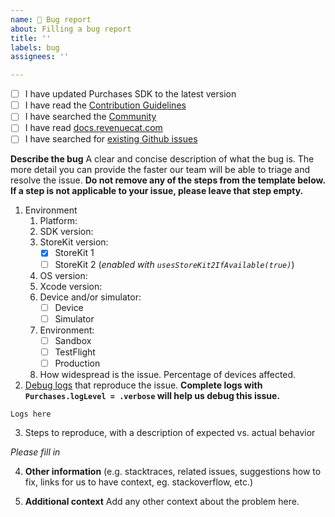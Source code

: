 ```yaml
---
name: 🐛 Bug report
about: Filling a bug report
title: ''
labels: bug
assignees: ''

---
```


- [ ] I have updated Purchases SDK to the latest version
- [ ] I have read the [Contribution Guidelines](https://github.com/RevenueCat/purchases-ios/blob/main/Contributing/CONTRIBUTING.md)
- [ ] I have searched the [Community](https://community.revenuecat.com)
- [ ] I have read [docs.revenuecat.com](https://docs.revenuecat.com/)
- [ ] I have searched for [existing Github issues](https://github.com/RevenueCat/purchases-ios/issues)

**Describe the bug**
A clear and concise description of what the bug is. The more detail you can provide the faster our team will be able to triage and resolve the issue. **Do not remove any of the steps from the template below. If a step is not applicable to your issue, please leave that step empty.**

1. Environment
   1. Platform:
   2. SDK version:
   3. StoreKit version:
      - [x] StoreKit 1
      - [ ] StoreKit 2 (_enabled with `usesStoreKit2IfAvailable(true)`_)
   4. OS version:
   5. Xcode version:
   6. Device and/or simulator:
      - [ ] Device
      - [ ] Simulator
   7. Environment:
      - [ ] Sandbox
      - [ ] TestFlight
      - [ ] Production
   8. How widespread is the issue. Percentage of devices affected.
2. [Debug logs](https://docs.revenuecat.com/docs/debugging) that reproduce the issue. **Complete logs with `Purchases.logLevel = .verbose` will help us debug this issue.**

```
Logs here
```

3. Steps to reproduce, with a description of expected vs. actual behavior

_Please fill in_
 
4. **Other information** (e.g. stacktraces, related issues, suggestions how to fix, links for us to have context, eg. stackoverflow, etc.)

5. **Additional context**
Add any other context about the problem here.
